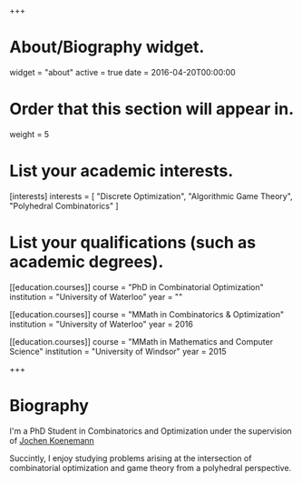 +++
# About/Biography widget.
widget = "about"
active = true
date = 2016-04-20T00:00:00

# Order that this section will appear in.
weight = 5

# List your academic interests.
[interests]
  interests = [
    "Discrete Optimization",
    "Algorithmic Game Theory",
    "Polyhedral Combinatorics"
  ]

# List your qualifications (such as academic degrees).
[[education.courses]]
  course = "PhD in Combinatorial Optimization"
  institution = "University of Waterloo"
  year = ""

[[education.courses]]
  course = "MMath in Combinatorics & Optimization"
  institution = "University of Waterloo"
  year = 2016

[[education.courses]]
  course = "MMath in Mathematics and Computer Science"
  institution = "University of Windsor"
  year = 2015
 
+++

# Biography
I'm a PhD Student in Combinatorics and Optimization under the supervision of [Jochen Koenemann](http://www.math.uwaterloo.ca/~jochen/)

Succintly, I enjoy studying problems arising at the intersection of combinatorial optimization and game theory from a polyhedral perspective.

